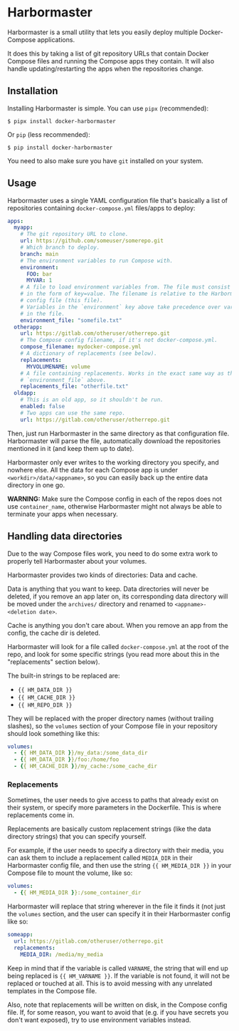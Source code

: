 Harbormaster
============

Harbormaster is a small utility that lets you easily deploy multiple
Docker-Compose applications.

It does this by taking a list of git repository URLs that contain Docker
Compose files and running the Compose apps they contain. It will also handle
updating/restarting the apps when the repositories change.


## Installation

Installing Harbormaster is simple. You can use `pipx` (recommended):

```
$ pipx install docker-harbormaster
```

Or `pip` (less recommended):

```
$ pip install docker-harbormaster
```

You need to also make sure you have `git` installed on your system.


## Usage

Harbormaster uses a single YAML configuration file that's basically a list of
repositories containing `docker-compose.yml` files/apps to deploy:

```yaml
apps:
  myapp:
    # The git repository URL to clone.
    url: https://github.com/someuser/somerepo.git
    # Which branch to deploy.
    branch: main
    # The environment variables to run Compose with.
    environment:
      FOO: bar
      MYVAR: 1
    # A file to load environment variables from. The file must consist of lines
    # in the form of key=value. The filename is relative to the Harbormaster
    # config file (this file).
    # Variables in the `environment` key above take precedence over variables
    # in the file.
    environment_file: "somefile.txt"
  otherapp:
    url: https://gitlab.com/otheruser/otherrepo.git
    # The Compose config filename, if it's not docker-compose.yml.
    compose_filename: mydocker-compose.yml
    # A dictionary of replacements (see below).
    replacements:
      MYVOLUMENAME: volume
    # A file containing replacements. Works in the exact same way as the
    # `environment_file` above.
    replacements_file: "otherfile.txt"
  oldapp:
    # This is an old app, so it shouldn't be run.
    enabled: false
    # Two apps can use the same repo.
    url: https://gitlab.com/otheruser/otherrepo.git
```

Then, just run Harbormaster in the same directory as that configuration file.
Harbormaster will parse the file, automatically download the repositories
mentioned in it (and keep them up to date).

Harbormaster only ever writes to the working directory you specify, and nowhere
else. All the data for each Compose app is under `<workdir>/data/<appname>`, so
you can easily back up the entire data directory in one go.

**WARNING:** Make sure the Compose config in each of the repos does not use
`container_name`, otherwise Harbormaster might not always be able to terminate
your apps when necessary.


## Handling data directories

Due to the way Compose files work, you need to do some extra work to properly
tell Harbormaster about your volumes.

Harbormaster provides two kinds of directories: Data and cache.

Data is anything that you want to keep. Data directories will never be deleted,
if you remove an app later on, its corresponding data directory will be moved
under the `archives/` directory and renamed to `<appname>-<deletion date>`.

Cache is anything you don't care about. When you remove an app from the config,
the cache dir is deleted.

Harbormaster will look for a file called `docker-compose.yml` at the root of the
repo, and look for some specific strings (you read more about this in the
"replacements" section below).

The built-in strings to be replaced are:

* `{{ HM_DATA_DIR }}`
* `{{ HM_CACHE_DIR }}`
* `{{ HM_REPO_DIR }}`

They will be replaced with the proper directory names (without trailing
slashes), so the `volumes` section of your Compose file in your repository
should look something like this:

```yaml
volumes:
  - {{ HM_DATA_DIR }}/my_data:/some_data_dir
  - {{ HM_DATA_DIR }}/foo:/home/foo
  - {{ HM_CACHE_DIR }}/my_cache:/some_cache_dir
```


### Replacements

Sometimes, the user needs to give access to paths that already exist on their
system, or specify more parameters in the Dockerfile. This is where replacements
come in.

Replacements are basically custom replacement strings (like the data directory
strings) that you can specify yourself.

For example, if the user needs to specify a directory with their media, you can
ask them to include a replacement called `MEDIA_DIR` in their Harbormaster
config file, and then use the string `{{ HM_MEDIA_DIR }}` in your Compose file
to mount the volume, like so:

```yaml
volumes:
  - {{ HM_MEDIA_DIR }}:/some_container_dir
```

Harbormaster will replace that string wherever in the file it finds it (not
just the `volumes` section, and the user can specify it in their Harbormaster
config like so:


```yaml
someapp:
  url: https://gitlab.com/otheruser/otherrepo.git
  replacements:
    MEDIA_DIR: /media/my_media
```

Keep in mind that if the variable is called `VARNAME`, the string that will end
up being replaced is `{{ HM_VARNAME }}`. If the variable is not found, it will
not be replaced or touched at all. This is to avoid messing with any unrelated
templates in the Compose file.

Also, note that replacements will be written on disk, in the Compose config
file. If, for some reason, you want to avoid that (e.g. if you have secrets you
don't want exposed), try to use environment variables instead.
